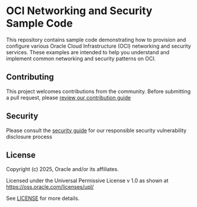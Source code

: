 # OCI Networking and Security Sample Code

This repository contains sample code demonstrating how to provision and configure various Oracle Cloud Infrastructure (OCI) networking and security services. These examples are intended to help you understand and implement common networking and security patterns on OCI.

## Contributing

This project welcomes contributions from the community. Before submitting a pull request, please [review our contribution guide](./CONTRIBUTING.md)

## Security

Please consult the [security guide](./SECURITY.md) for our responsible security vulnerability disclosure process

## License

Copyright (c) 2025, Oracle and/or its affiliates.

Licensed under the Universal Permissive License v 1.0 as shown at https://oss.oracle.com/licenses/upl/

See [LICENSE](./LICENSE.txt) for more details.
